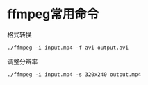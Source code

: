 # ffmpeg常用命令

格式转换

```shell
./ffmpeg -i input.mp4 -f avi output.avi
```

调整分辨率

```shell
./ffmpeg -i input.mp4 -s 320x240 output.mp4
```




